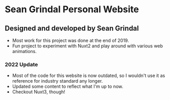 # Sean Grindal Personal Website

## Designed and developed by Sean Grindal

- Most work for this project was done at the end of 2019.
- Fun project to experiment with Nuxt2 and play around with various web animations.

### 2022 Update

- Most of the code for this website is now outdated, so I wouldn't use it as reference for industry standard any longer.
- Updated some content to reflect what I'm up to now.
- Checkout Nuxt3, though!
